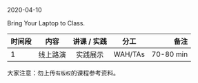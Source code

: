 2020-04-10

Bring Your Laptop to Class. 



|  时间段  |  内容    | 讲课 / 实践     |  分工  |备注       |
| :---     |   :----:    |   :----:    |    :----:    |       ---: |
|    1     |  线上路演 |  实践展示   |    WAH/TAs     |   70-80 min     |



大家注意：勿上传``有版权``的课程参考资料。
